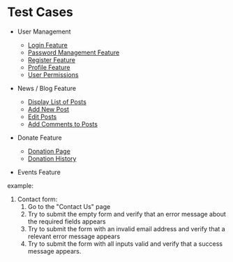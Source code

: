 # Test Cases

- User Management

  - [Login Feature](test-case-user.md#login)
  - [Password Management Feature](test-case-user.md#password)
  - [Register Feature](test-case-user.md#register)
  - [Profile Feature](test-case-user.md#profile)
  - [User Permissions](test-case-user.md#user-permissions)

- News / Blog Feature

  - [Display List of Posts](test-case-post.md#display-posts)
  - [Add New Post](test-case-post.md#add-post)
  - [Edit Posts](test-case-post.md#edit-post)
  - [Add Comments to Posts](test-case-post.md#comments)

- Donate Feature
  - [Donation Page](test-case-donations.md#donation-page)
  - [Donation History](test-case-donations.md#donation-history)

- Events Feature

example:

1. Contact form:
   1. Go to the "Contact Us" page
   2. Try to submit the empty form and verify that an error message about the required fields appears
   3. Try to submit the form with an invalid email address and verify that a relevant error message appears
   4. Try to submit the form with all inputs valid and verify that a success message appears.
